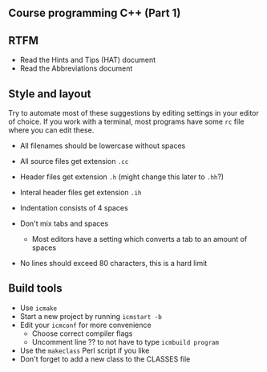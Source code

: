 Course programming C++ (Part 1)
-------------------------------
## RTFM
- Read the Hints and Tips (HAT) document
- Read the Abbreviations document


## Style and layout
Try to automate most of these suggestions by editing settings in your editor of choice. If you work with a terminal, most programs have some `rc` file where you can edit these.

- All filenames should be lowercase without spaces
- All source files get extension `.cc`
- Header files get extension `.h` (might change this later to `.hh`?)
- Interal header files get extension `.ih`

- Indentation consists of 4 spaces
- Don't mix tabs and spaces
    - Most editors have a setting which converts a tab to an amount of spaces
- No lines should exceed 80 characters, this is a hard limit

## Build tools
- Use `icmake`
- Start a new project by running `icmstart -b`
- Edit your `icmconf` for more convenience
    - Choose correct compiler flags
    - Uncomment line ?? to not have to type `icmbuild program`
- Use the `makeclass` Perl script if you like
- Don't forget to add a new class to the CLASSES file

## 





